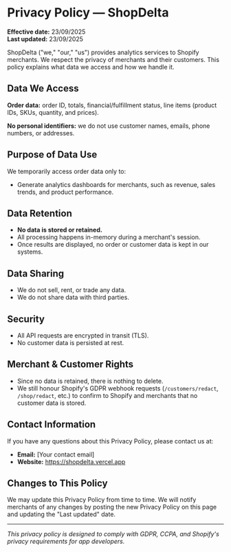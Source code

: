 # Privacy Policy — ShopDelta

**Effective date:** 23/09/2025  
**Last updated:** 23/09/2025

ShopDelta ("we," "our," "us") provides analytics services to Shopify merchants. We respect the privacy of merchants and their customers. This policy explains what data we access and how we handle it.

## Data We Access

**Order data:** order ID, totals, financial/fulfillment status, line items (product IDs, SKUs, quantity, and prices).

**No personal identifiers:** we do not use customer names, emails, phone numbers, or addresses.

## Purpose of Data Use

We temporarily access order data only to:
- Generate analytics dashboards for merchants, such as revenue, sales trends, and product performance.

## Data Retention

- **No data is stored or retained.**
- All processing happens in-memory during a merchant's session.
- Once results are displayed, no order or customer data is kept in our systems.

## Data Sharing

- We do not sell, rent, or trade any data.
- We do not share data with third parties.

## Security

- All API requests are encrypted in transit (TLS).
- No customer data is persisted at rest.

## Merchant & Customer Rights

- Since no data is retained, there is nothing to delete.
- We still honour Shopify's GDPR webhook requests (`/customers/redact`, `/shop/redact`, etc.) to confirm to Shopify and merchants that no customer data is stored.

## Contact Information

If you have any questions about this Privacy Policy, please contact us at:
- **Email:** [Your contact email]
- **Website:** https://shopdelta.vercel.app

## Changes to This Policy

We may update this Privacy Policy from time to time. We will notify merchants of any changes by posting the new Privacy Policy on this page and updating the "Last updated" date.

---

*This privacy policy is designed to comply with GDPR, CCPA, and Shopify's privacy requirements for app developers.*
